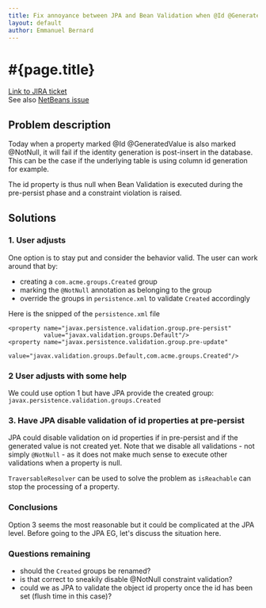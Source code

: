 ```yaml
---
title: Fix annoyance between JPA and Bean Validation when @Id @GeneratedValue and @NotNull are used
layout: default
author: Emmanuel Bernard
---
```


# #{page.title}

[Link to JIRA ticket][jira]  
See also [NetBeans issue][netbeans]

## Problem description

Today when a property marked @Id @GeneratedValue is also marked @NotNull, it will fail if the identity generation is post-insert 
in the database. This can be the case if the underlying table is using column id generation for example.

The id property is thus null when Bean Validation is executed during the pre-persist phase and a constraint
violation is raised.

## Solutions

### 1. User adjusts

One option is to stay put and consider the behavior valid. The user can work around that by:

- creating a `com.acme.groups.Created` group
- marking the `@NotNull` annotation as belonging to the group
- override the groups in `persistence.xml` to validate `Created` accordingly

Here is the snipped of the `persistence.xml` file

    <property name="javax.persistence.validation.group.pre-persist"
              value="javax.validation.groups.Default"/>
    <property name="javax.persistence.validation.group.pre-update"
              value="javax.validation.groups.Default,com.acme.groups.Created"/>


### 2 User adjusts with some help

We could use option 1 but have JPA provide the created group: `javax.persistence.validation.groups.Created`

### 3. Have JPA disable validation of id properties at pre-persist

JPA could disable validation on id properties if in pre-persist and if the generated value is not created yet.
Note that we disable all validations - not simply `@NotNull` - as it does not make much sense to execute other 
validations when a property is null.

`TraversableResolver` can be used to solve the problem as `isReachable` can stop the processing of a property.

### Conclusions

Option 3 seems the most reasonable but it could be complicated at the JPA level.
Before going to the JPA EG, let's discuss the situation here.

### Questions remaining

- should the `Created` groups be renamed?
- is that correct to sneakily disable @NotNull constraint validation?
- could we as JPA to validate the object id property once the id has been set (flush time in this case)?

    
[netbeans]: http://netbeans.org/bugzilla/show_bug.cgi?id=197845#c3
[jira]: https://hibernate.onjira.com/browse/BVAL-234
